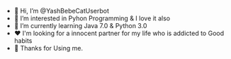 - 👋 Hi, I’m @YashBebeCatUserbot
- 👀 I’m interested in Pyhon Programming & I love it also
- 🌱 I’m currently learning Java 7.0 & Python 3.0
- ♥️ I'm looking for a innocent partner for my life who is addicted to Good habits
- 🥰 Thanks for Using me.

<!---
YashBebeCatUserbot/YashBebeCatUserbot is a ✨ special ✨ repository because its `README.md` (this file) appears on your GitHub profile.
You can click the Preview link to take a look at your changes.
--->
